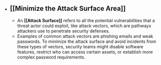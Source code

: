 - ## **[[Minimize the Attack Surface Area]]**
	- An **[[Attack Surface]]** refers to all the potential vulnerabilities that a threat actor could exploit, like attack vectors, which are pathways attackers use to penetrate security defenses. 
	- Examples of common attack vectors are phishing emails and weak passwords. To minimize the attack surface and avoid incidents from these types of vectors, security teams might disable software features, restrict who can access certain assets, or establish more complex password requirements. 